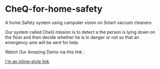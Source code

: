 # CheQ-for-home-safety
A home Safety system using camputer vision on Smart vaccum cleaners 

Our system called CheQ mission is to detect a the person is lying down on the floor and then decide whether he is in danger or not so that an emergency sms will be sent for help
  
Watch Our Amazing Demo via this link :

[I'm an inline-style link](https://www.linkedin.com/posts/younes-kebour-880a1116a_devfest21-warmy-liveabrai-activity-6870832619647467521-o19-?utm_source=share&utm_medium=member_desktop
)
